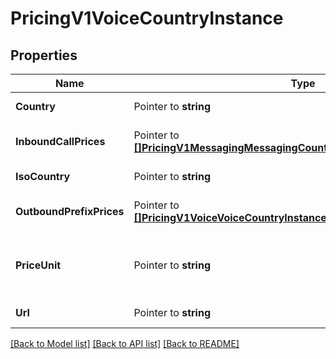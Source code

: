 # PricingV1VoiceCountryInstance

## Properties

Name | Type | Description | Notes
------------ | ------------- | ------------- | -------------
**Country** | Pointer to **string** | The name of the country |
**InboundCallPrices** | Pointer to [**[]PricingV1MessagingMessagingCountryInstanceInboundSmsPrices**](PricingV1MessagingMessagingCountryInstanceInboundSmsPrices.md) | The list of InboundCallPrice records |
**IsoCountry** | Pointer to **string** | The ISO country code |
**OutboundPrefixPrices** | Pointer to [**[]PricingV1VoiceVoiceCountryInstanceOutboundPrefixPrices**](PricingV1VoiceVoiceCountryInstanceOutboundPrefixPrices.md) | The list of OutboundPrefixPrice records |
**PriceUnit** | Pointer to **string** | The currency in which prices are measured, in ISO 4127 format (e.g. usd, eur, jpy) |
**Url** | Pointer to **string** | The absolute URL of the resource |

[[Back to Model list]](../README.md#documentation-for-models) [[Back to API list]](../README.md#documentation-for-api-endpoints) [[Back to README]](../README.md)


